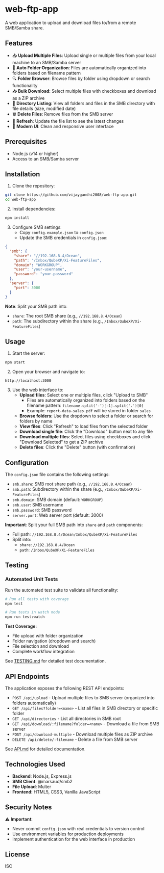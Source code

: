 # web-ftp-app

A web application to upload and download files to/from a remote SMB/Samba share.

## Features

- 📤 **Upload Multiple Files**: Upload single or multiple files from your local machine to an SMB/Samba server
- 📁 **Auto Folder Organization**: Files are automatically organized into folders based on filename pattern
- 🔍 **Folder Browser**: Browse files by folder using dropdown or search functionality
- 📥 **Bulk Download**: Select multiple files with checkboxes and download as a ZIP archive
- 📂 **Directory Listing**: View all folders and files in the SMB directory with file details (size, modified date)
- 🗑️ **Delete Files**: Remove files from the SMB server
- 🔄 **Refresh**: Update the file list to see the latest changes
- 💅 **Modern UI**: Clean and responsive user interface

## Prerequisites

- Node.js (v14 or higher)
- Access to an SMB/Samba server

## Installation

1. Clone the repository:
```bash
git clone https://github.com/vijaygandhi2008/web-ftp-app.git
cd web-ftp-app
```

2. Install dependencies:
```bash
npm install
```

3. Configure SMB settings:
   - Copy `config.example.json` to `config.json`
   - Update the SMB credentials in `config.json`:
```json
{
  "smb": {
    "share": "//192.168.8.4/Ocean",
    "path": "/Inbox/QubeXP/Xi-FeatureFiles",
    "domain": "WORKGROUP",
    "user": "your-username",
    "password": "your-password"
  },
  "server": {
    "port": 3000
  }
}
```

**Note**: Split your SMB path into:
- `share`: The root SMB share (e.g., `//192.168.8.4/Ocean`)
- `path`: The subdirectory within the share (e.g., `/Inbox/QubeXP/Xi-FeatureFiles`)

## Usage

1. Start the server:
```bash
npm start
```

2. Open your browser and navigate to:
```
http://localhost:3000
```

3. Use the web interface to:
   - **Upload files**: Select one or multiple files, click "Upload to SMB"
     - Files are automatically organized into folders based on the filename pattern: `filename.split('-')[-1].split('.')[0]`
     - Example: `report-data-sales.pdf` will be stored in folder `sales`
   - **Browse folders**: Use the dropdown to select a folder or search for folders by name
   - **View files**: Click "Refresh" to load files from the selected folder
   - **Download single file**: Click the "Download" button next to any file
   - **Download multiple files**: Select files using checkboxes and click "Download Selected" to get a ZIP archive
   - **Delete files**: Click the "Delete" button (with confirmation)

## Configuration

The `config.json` file contains the following settings:

- `smb.share`: SMB root share path (e.g., `//192.168.8.4/Ocean`)
- `smb.path`: Subdirectory within the share (e.g., `/Inbox/QubeXP/Xi-FeatureFiles`)
- `smb.domain`: SMB domain (default: `WORKGROUP`)
- `smb.user`: SMB username
- `smb.password`: SMB password
- `server.port`: Web server port (default: 3000)

**Important**: Split your full SMB path into `share` and `path` components:
- Full path: `//192.168.8.4/Ocean/Inbox/QubeXP/Xi-FeatureFiles`
- Split into: 
  - `share`: `//192.168.8.4/Ocean`
  - `path`: `/Inbox/QubeXP/Xi-FeatureFiles`

## Testing

### Automated Unit Tests

Run the automated test suite to validate all functionality:

```bash
# Run all tests with coverage
npm test

# Run tests in watch mode
npm run test:watch
```

**Test Coverage:**
- File upload with folder organization
- Folder navigation (dropdown and search)
- File selection and download
- Complete workflow integration

See [TESTING.md](TESTING.md) for detailed test documentation.

## API Endpoints

The application exposes the following REST API endpoints:

- `POST /api/upload` - Upload multiple files to SMB server (organized into folders automatically)
- `GET /api/files?folder=<name>` - List all files in SMB directory or specific folder
- `GET /api/directories` - List all directories in SMB root
- `GET /api/download/:filename?folder=<name>` - Download a file from SMB server
- `POST /api/download-multiple` - Download multiple files as ZIP archive
- `DELETE /api/delete/:filename` - Delete a file from SMB server

See [API.md](API.md) for detailed documentation.

## Technologies Used

- **Backend**: Node.js, Express.js
- **SMB Client**: @marsaud/smb2
- **File Upload**: Multer
- **Frontend**: HTML5, CSS3, Vanilla JavaScript

## Security Notes

⚠️ **Important**: 
- Never commit `config.json` with real credentials to version control
- Use environment variables for production deployments
- Implement authentication for the web interface in production

## License

ISC
